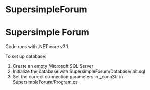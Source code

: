 # SupersimpleForum

<h1>Supersimple Forum</h1>

Code runs with .NET core v3.1

To set up database:
1. Create an empty Microsoft SQL Server
2. Initialize the database with SupersimpleForum/Database/init.sql
3. Set the correct connection parameters in _connStr in SupersimpleForum/Program.cs
